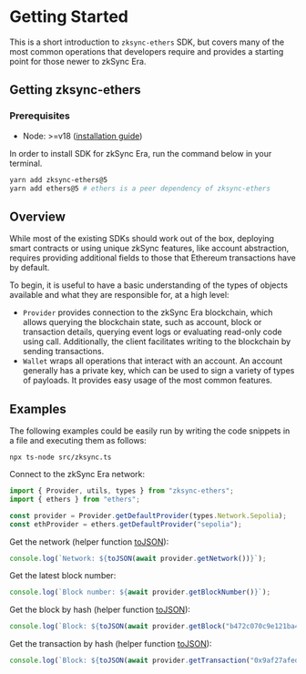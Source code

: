 # Getting Started

This is a short introduction to `zksync-ethers` SDK, but covers many of the most common operations that developers
require and provides a starting point for those newer to zkSync Era.

## Getting zksync-ethers

### Prerequisites

- Node: >=v18 ([installation guide](https://nodejs.org/en/download/package-manager))

In order to install SDK for zkSync Era, run the command below in your terminal.

```bash
yarn add zksync-ethers@5
yarn add ethers@5 # ethers is a peer dependency of zksync-ethers
```

## Overview

While most of the existing SDKs should work out of the box, deploying smart contracts or using unique zkSync features,
like account abstraction, requires providing additional fields to those that Ethereum transactions have by default.

To begin, it is useful to have a basic understanding of the types of objects available and what they are responsible
for, at a high level:

- `Provider` provides connection to the zkSync Era blockchain, which allows querying the blockchain state, such as
  account, block or transaction details, querying event logs or evaluating read-only code using call. Additionally,
  the client facilitates writing to the blockchain by sending transactions.
- `Wallet` wraps all operations that interact with an account. An account generally has a private key, which can be
  used to sign a variety of types of payloads. It provides easy usage of the most common features.

## Examples

The following examples could be easily run by writing the code snippets in a file and executing them as follows:

```shell
npx ts-node src/zksync.ts
```

Connect to the zkSync Era network:

```ts
import { Provider, utils, types } from "zksync-ethers";
import { ethers } from "ethers";

const provider = Provider.getDefaultProvider(types.Network.Sepolia);
const ethProvider = ethers.getDefaultProvider("sepolia");
```

Get the network (helper function [toJSON](./03.providers.md#tojson)):

```ts
console.log(`Network: ${toJSON(await provider.getNetwork())}`);
```

Get the latest block number:

```ts
console.log(`Block number: ${await provider.getBlockNumber()}`);
```

Get the block by hash (helper function [toJSON](./03.providers.md#tojson)):

```ts
console.log(`Block: ${toJSON(await provider.getBlock("b472c070c9e121ba42702f6c322b7b266e287a4d8b5fa426ed265b105430c397", true))}`);
```

Get the transaction by hash (helper function [toJSON](./03.providers.md#tojson)):

```ts
console.log(`Block: ${toJSON(await provider.getTransaction("0x9af27afed9a4dd018c0625ea1368afb8ba08e4cfb69b3e76dfb8521c8a87ecfc"))}`);
```
